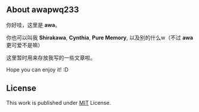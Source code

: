 ## About awapwq233

你好哇，这里是 **awa**。

你也可以叫我 **Shirakawa**, **Cynthia**, **Pure Memory**, 以及别的什么w（不过 **awa** 更可爱不是嘛）

这里暂时用来存放我写的一些文章啦。

Hope you can enjoy it! :D

## License

This work is published under [MIT][mit] License.

[gem]: https://rubygems.org/gems/jekyll-theme-chirpy
[chirpy]: https://github.com/cotes2020/jekyll-theme-chirpy/
[use-template]: https://github.com/cotes2020/chirpy-starter/generate
[CD]: https://en.wikipedia.org/wiki/Continuous_deployment
[mit]: https://github.com/cotes2020/chirpy-starter/blob/master/LICENSE
